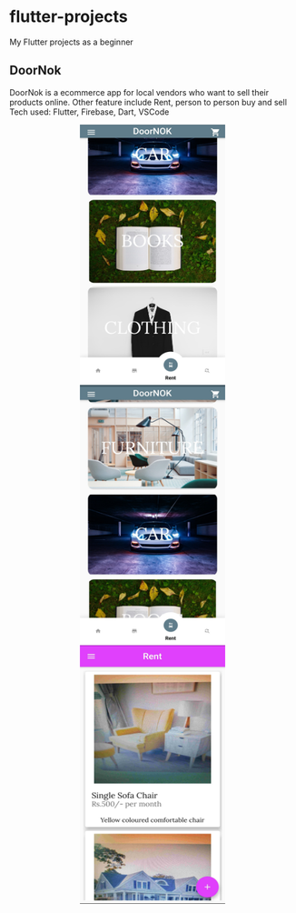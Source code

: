 # flutter-projects
My Flutter projects as a beginner


## DoorNok
DoorNok is a ecommerce app for local vendors who want to sell their
products online. Other feature include Rent, person to person buy and sell
Tech used: Flutter, Firebase, Dart, VSCode



<p align="center">
  <img src="https://github.com/AB-creator/flutter-projects/blob/master/doornok%20img/d3.jpg" width="256" height="455">
  <img src="https://github.com/AB-creator/flutter-projects/blob/master/doornok%20img/d2.jpg" width="256" height="455">
  <img src="https://github.com/AB-creator/flutter-projects/blob/master/doornok%20img/d4.jpg" width="256" height="455">
</p>

